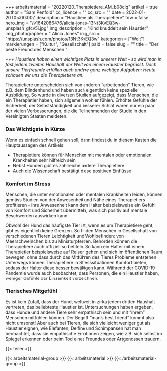 +++
arbeitsmaterial = "20220120_Therapietiere_AM_b08clq"
artikel = true
author = "Sam Penfold"
cc_licence = ""
cc_src = ""
date = 2022-01-20T05:00:00Z
description = "Haustiere als Therapietiere"
fdw = false
hero_img = "/v1642086476/alicia-jones-13Nt3KvEQ3w-unsplash_gfcv5i.jpg"
img_description = "Kind knuddelt sein Haustier"
img_photographer = " Alicia Jones"
img_src = "https://unsplash.com/photos/13Nt3KvEQ3w"
kategorien = ["Welt"]
markierungen = ["Kultur", "Gesellschaft"]
paid = false
slug = ""
title = "Der beste Freund des Menschen "

+++
_Haustiere haben einen wichtigen Platz in unserer Welt - so wird man in fast jedem zweiten Haushalt der Welt von einem Haustier begrüsst. Doch unsere Tierfreunde erfüllen auch andere ganz wichtige Aufgaben: Heute schauen wir uns die Therapietiere an._

Therapietiere unterscheiden sich von anderen “arbeitenden” Tieren, wie z.B. dem Blindenhund und haben auch eigentlich keine spezielle Ausbildung. So wurde in diversen Studien aufgezeigt, dass Menschen, die ein Therapietier haben, sich allgemein wohler fühlen. Erhöhte Gefühle der Sicherheit, der Selbstständigkeit und besserer Schlaf waren nur ein paar der vielen Verbesserungen, die die Teilnehmenden der Studie in den Vereinigten Staaten meldeten.

### Das Wichtigste in Kürze

Wenn es einfach schnell gehen soll, dann findest du in diesem Kasten die Hauptaussagen des Artikels:

* Therapietiere können für Menschen mit mentalen oder emotionalen Krankheiten sehr hilfreich sein
* Nebst Hunden gibt es zahlreiche andere Therapietiere
* Auch die Wissenschaft bestätigt diese positiven Einflüsse

### Komfort im Stress

Menschen, die unter emotionalen oder mentalen Krankheiten leiden, können gemäss Studien von der Anwesenheit und Nähe eines Therapietiers profitieren - ihre Anwesenheit kann dem Halter beispielsweise ein Gefühl von Komfort und Sicherheit übermitteln, was sich positiv auf mentale Beschwerden auswirken kann.

Obwohl der Hund das häufigste Tier ist, wenn es um Therapietiere geht, gibt es eigentlich keine Grenzen. So finden Menschen in Gesellschaft von verschiedenen Tieren Leichtigkeit und Wohlbefinden: von Meerschweinchen bis zu Miniaturpferden. Behörden können die Therapietiere auch offiziell so betiteln. So kann ein Halter mit einem Therapietier beispielsweise auf Reisen gehen und sich im öffentlichen Raum bewegen, ohne dass durch das Mitführen des Tieres Probleme entstehen Unterwegs können Therapietiere in Stresssituationen Komfort bieten, sodass der Halter diese besser bewältigen kann. Während der COVID-19 Pandemie wurde auch beobachtet, dass Personen, die ein Haustier haben, weniger Gefühle der Einsamkeit verzeichnen.

### Tierisches Mitgefühl

Es ist kein Zufall, dass der Hund, weltweit in zirka jedem dritten Haushalt vertreten, das beliebteste Haustier ist. Untersuchungen haben ergeben, dass Hunde und andere Tiere sehr empathisch sein und mit “ihrem” Menschen mitfühlen können. Der Begriff “man’s best friend” kommt also nicht umsonst! Aber auch bei Tieren, die sich vielleicht weniger gut als Haustier eignen, wie Elefanten, Delfine und Schimpansen hat man beobachtet, dass sie empathische Emotionen zeigen, wie z.B. sich selbst im Spiegel erkennen oder beim Tod eines Freundes oder Artgenossen trauern.

{{< teiler >}}

{{< arbeitsmaterial-group >}}
{{< arbeitsmaterial >}}
{{< /arbeitsmaterial-group >}}